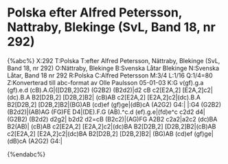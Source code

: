 # Polska efter Alfred Petersson, Nattraby, Blekinge (SvL, Band 18, nr 292)

{%abc%}
X:292
T:Polska
T:efter Alfred Petersson, Nättraby, Blekinge (SvL, Band 18, nr 292)
O:Nättraby, Blekinge
B:Svenska Låtar Blekinge
N:Svenska Låtar, Band 18 nr 292
R:Polska
C:Alfred Petersson
M:3/4
L:1/16
Q:1/4=80
Z:Konverterad till abc-format av  Olle Paulsson 05-01-03
K:G
v(gf).g.a (gf).e.d (cB).A.G|([D2B,2]G2) (G2B2) (B2d2)|d2 cB c2[E2A,2] [E2A,2]c2|(dc).B.A B2[D2B,2] [D2B,2]B2|
(cB)AB c2[E2A,2] [E2A,2]c2|(dc).B.A B2[D2B,2] [D2B,2]B2|(BG)AB (cd)ef (gf)ge|(dB)cA (A2G2) G4:|
|:G4 (G2B2) (B2d2)|(AB)AG (FG)FE D4|(DE).F.G (AB).^c.d (ef).g.e|(fd)e^c c2d2 d4|
(G2B2) (B2d2) d2g2| b2d2 d2=cB (B2c2)|(AG)FG A2B2 c2a2|a2c2 (dc)BA B2(AB)|
(cB)AB c2[E2A,2] [E2A,2]c2|(dc)BA B2[D2B,2] [D2B,2]B2|(cB)AB c2[E2A,2] [E2A,2]c2|(dc)BA B2[D2B,2] [D2B,2]B2|
(BG)AB (cd)ef (gf)ge|(dB)cA (A2G2) G4:|

{%endabc%}

